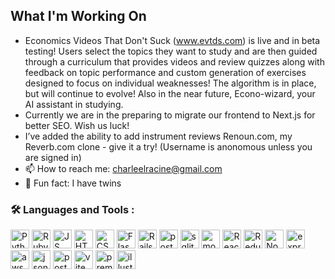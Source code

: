 ##  What I'm Working On

- Economics Videos That Don't Suck (www.evtds.com) is live and in beta testing!  Users select the topics they want to study and are then guided through a curriculum that provides videos and review quizzes along with feedback on topic performance and custom generation of exercises designed to focus on individual weaknesses!  The algorithm is in place, but will continue to evolve!  Also in the near future, Econo-wizard, your AI assistant in studying.
- Currently we are in the preparing to migrate our frontend to Next.js for better SEO.  Wish us luck!
- I’ve added the ability to add instrument reviews Renoun.com, my Reverb.com clone - give it a try!  (Username is anonomous unless you are signed in)
- 📫 How to reach me: charleelracine@gmail.com
- 👯 Fun fact: I have twins

### :hammer_and_wrench: Languages and Tools :

  <p float="left">
  <img src="https://img.shields.io/badge/Python-FFD43B?style=for-the-badge&logo=python&logoColor=blue" title="Python" alt="Python" height="30" width="auto"/>
  <img src="https://img.shields.io/badge/Ruby-CC342D?style=for-the-badge&logo=ruby&logoColor=white" title="Ruby" alt="Ruby" height="30" width="auto"/>
  <img src="https://img.shields.io/badge/JavaScript-323330?style=for-the-badge&logo=javascript&logoColor=F7DF1E" title="JS" alt="JS" height="30" width="auto"/>
  <img src="https://img.shields.io/badge/HTML5-E34F26?style=for-the-badge&logo=html5&logoColor=white" title="HTML" alt="HTML" height="30" width="auto"/>
  <img src="https://img.shields.io/badge/CSS3-1572B6?style=for-the-badge&logo=css3&logoColor=white" title="CSS" alt="CSS" height="30" width="auto"/>
  <img src="https://img.shields.io/badge/Flask-000000?style=for-the-badge&logo=flask&logoColor=white" title="Flask" alt="Flask" height="30" width="auto"/>
  <img src="https://img.shields.io/badge/Ruby_on_Rails-CC0000?style=for-the-badge&logo=ruby-on-rails&logoColor=white" title="Rails" alt="Rails" height="30" width="auto"/>
  <img src="https://img.shields.io/badge/PostgreSQL-green?style=for-the-badge" title="postgresql" alt="postgresql" height="30" width="auto"/>
  <img src="https://img.shields.io/badge/Sqlite-003B57?style=for-the-badge&logo=sqlite&logoColor=white" title="sqlite" alt="sqlite" height="30" width="auto"/>
  <img src="https://img.shields.io/badge/MongoDB-4EA94B?style=for-the-badge&logo=mongodb&logoColor=white" title="mongodb" alt="mongodb" height="30" width="auto"/>
  <img src="https://img.shields.io/badge/React-20232A?style=for-the-badge&logo=react&logoColor=61DAFB" title="React" alt="React" height="30" width="auto"/>
  <img src="https://img.shields.io/badge/Redux-593D88?style=for-the-badge&logo=redux&logoColor=white" title="Redux" alt="Redux" height="30" width="auto"/>
  <img src="https://img.shields.io/badge/Node%20js-339933?style=for-the-badge&logo=nodedotjs&logoColor=white" title="Node" alt="Node" height="30" width="auto"/>
  <img src="https://img.shields.io/badge/Express%20js-000000?style=for-the-badge&logo=express&logoColor=white" title="express" alt="express" height="30" width="auto"/>
  <img src="https://img.shields.io/badge/Amazon_AWS-FF9900?style=for-the-badge&logo=amazonaws&logoColor=white" title="aws" alt="aws" height="30" width="auto"/>
  <img src="https://img.shields.io/badge/json-5E5C5C?style=for-the-badge&logo=json&logoColor=white" title="json" alt="json" height="30" width="auto"/>
  <img src="https://img.shields.io/badge/Postman-FF6C37?style=for-the-badge&logo=Postman&logoColor=white" title="postman" alt="postman" height="30" width="auto"/>
  <img src="https://img.shields.io/badge/Vite-B73BFE?style=for-the-badge&logo=vite&logoColor=FFD62E" title="vite" alt="vite" height="30" width="auto"/>
  <img src="https://img.shields.io/badge/Adobe%20Premiere%20Pro-9999FF?style=for-the-badge&logo=Adobe%20Premiere%20Pro&logoColor=white" title="premiere" alt="premeiere" height="30" width="auto"/>
  <img src="https://img.shields.io/badge/Adobe%20Illustrator-FF9A00?style=for-the-badge&logo=adobe%20illustrator&logoColor=white" title="illustrator" alt="illustrator" height="30" width="auto"/>
  </p>

  





<!--
**cracine79/cracine79** is a ✨ _special_ ✨ repository because its `README.md` (this file) appears on your GitHub profile.

Here are some ideas to get you started:


- 🌱 I’m currently learning ...
- 👯 I’m looking to collaborate on ...
- 🤔 I’m looking for help with ...
- 💬 Ask me about ...
- 📫 How to reach me: ...
- 😄 Pronouns: ...
- ⚡ Fun fact: ...
-->
